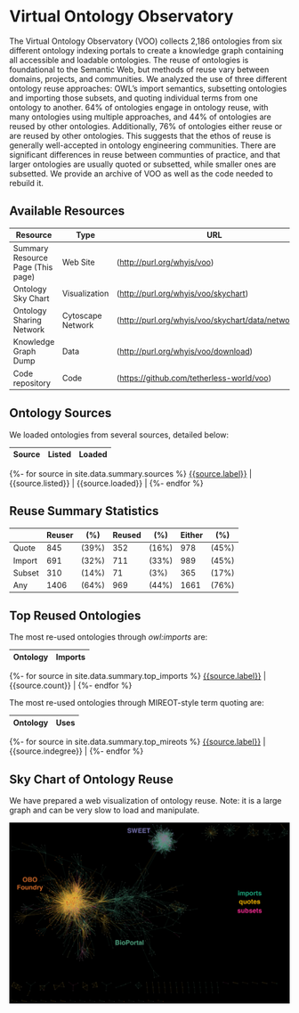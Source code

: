 # Virtual Ontology Observatory

The Virtual Ontology Observatory (VOO) collects 2,186 ontologies from six different ontology indexing portals to create a knowledge graph containing all accessible and loadable ontologies. The reuse of ontologies is foundational to the Semantic Web, but methods of reuse vary between domains, projects, and communities. We analyzed the use of three different ontology reuse approaches: OWL’s import semantics, subsetting ontologies and importing those subsets, and quoting individual terms from one ontology to another. 64% of ontologies engage in ontology reuse, with many ontologies using multiple approaches, and 44% of ontologies are reused by other ontologies. Additionally, 76% of ontologies either reuse or are reused by other ontologies. This suggests that the ethos of reuse is generally well-accepted in ontology engineering communities. There are significant differences in reuse between communties of practice, and that larger ontologies are usually quoted or subsetted, while smaller ones are subsetted. We provide an archive of VOO as well as the code needed to rebuild it.

## Available Resources

| Resource | Type | URL |
|-|-|-|
| Summary Resource Page (This page) |  Web Site |  (http://purl.org/whyis/voo) |
| Ontology Sky Chart |  Visualization |  (http://purl.org/whyis/voo/skychart) |
| Ontology Sharing Network |  Cytoscape Network |  (http://purl.org/whyis/voo/skychart/data/networks.js) |
| Knowledge Graph Dump |  Data |  (http://purl.org/whyis/voo/download) |
| Code repository |  Code |  (https://github.com/tetherless-world/voo) |


## Ontology Sources

We loaded ontologies from several sources, detailed below:

| Source | Listed | Loaded |
|-|-|-|
{%- for source in site.data.summary.sources %}
[{{source.label}}]({{source.website}}) | {{source.listed}} | {{source.loaded}} |
{%- endfor %}


## Reuse Summary Statistics

| | Reuser | (%) | Reused | (%) | Either | (%) |
|-|--------|-----|--------|-----|--------|-----|
| Quote | 845 | (39%) | 352 | (16%) | 978 | (45%) |
| Import | 691 | (32%) | 711 | (33%) | 989 | (45%) |
| Subset | 310 | (14%) | 71  | (3%)  | 365 | (17%) |
| Any | 1406 | (64%) | 969 | (44%) | 1661 | (76%) |

## Top Reused Ontologies

The most re-used ontologies through *owl:imports* are:

| Ontology | Imports |
|-|-|
{%- for source in site.data.summary.top_imports %}
[{{source.label}}]({{source.ontology}}) | {{source.count}} |
{%- endfor %}


The most re-used ontologies through MIREOT-style term quoting are:

| Ontology | Uses |
|-|-|
{%- for source in site.data.summary.top_mireots %}
[{{source.label}}]({{source.quoted}}) | {{source.indegree}} |
{%- endfor %}


## Sky Chart of Ontology Reuse

We have prepared a web visualization of ontology reuse. Note: it is a large graph and can be very slow to load and manipulate.

[![Ontology Sky Chart](skychart/thumbnail.png)](skychart/)

